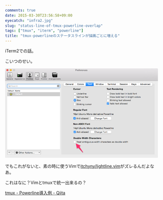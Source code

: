 ```yaml
---
comments: true
date: 2015-03-30T23:56:58+09:00
eyecatch: "infra2.jpg"
slug: "status-line-of-tmux-powerline-overlap"
tags: ["tmux", "iterm", "powerline"]
title: "tmux-powerlineのステータスラインが描画ごとに増える"
---
```


iTerm2での話。

こいつのせい。

[<img src="/images/2015-03-31/iterm.png" class="image" alt="verify">](/images/2015-03-31/iterm.png)

でもこれがないと、素の時に使うVimで[itchyny/lightline.vim](https://github.com/itchyny/lightline.vim)がズレるんだよなあ。

これはなに？Vimとtmuxで統一出来るの？

[tmux - Powerline導入例 - Qiita](http://qiita.com/tkhr/items/8cc17c02dea1803be9c6)
